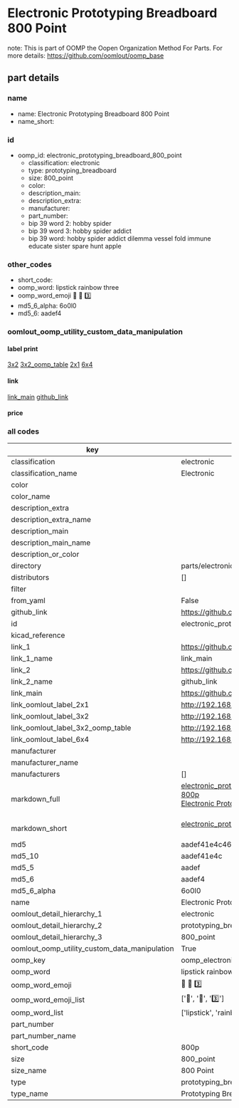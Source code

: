 # Electronic Prototyping Breadboard 800 Point  

note: This is part of OOMP the Oopen Organization Method For Parts. For more details: https://github.com/oomlout/oomp_base

##  part details





### name
* name: Electronic Prototyping Breadboard 800 Point
* name_short: 
### id
* oomp_id: electronic_prototyping_breadboard_800_point
  * classification: electronic
  * type: prototyping_breadboard
  * size: 800_point
  * color: 
  * description_main: 
  * description_extra: 
  * manufacturer: 
  * part_number: 
  * bip 39 word 2: hobby spider
  * bip 39 word 3: hobby spider addict
  * bip 39 word: hobby spider addict dilemma vessel fold immune educate sister spare hunt apple

### other_codes
* short_code: 
* oomp_word: lipstick rainbow three
* oomp_word_emoji :lipstick: :rainbow: :three:
* md5_6_alpha: 6o0l0
* md5_6: aadef4






### oomlout_oomp_utility_custom_data_manipulation
#### label print
[3x2](http://192.168.1.245:1112/?label=oomp%206o0l0)
[3x2_oomp_table](http://192.168.1.107:1112/?label=oomp%206o0l0)
[2x1](http://192.168.1.242:1112/?label=oomp%206o0l0)
[6x4](http://192.168.1.55:1112/?label=oomp%206o0l0)    

#### link

[link_main](https://github.com/oomlout/oomlout_oomp_current_version_messy/tree/main/parts/electronic_prototyping_breadboard_800_point) [github_link](https://github.com/oomlout/oomlout_oomp_part_src/tree/main/parts/electronic_prototyping_breadboard_800_point)                             

#### price







### all codes 
| key | value |  
| --- | --- |  
| classification | electronic |  
| classification_name | Electronic |  
| color |  |  
| color_name |  |  
| description_extra |  |  
| description_extra_name |  |  
| description_main |  |  
| description_main_name |  |  
| description_or_color |   |  
| directory | parts/electronic_prototyping_breadboard_800_point |  
| distributors | [] |  
| filter |  |  
| from_yaml | False |  
| github_link | https://github.com/oomlout/oomlout_oomp_part_src/tree/main/parts/electronic_prototyping_breadboard_800_point |  
| id | electronic_prototyping_breadboard_800_point |  
| kicad_reference |  |  
| link_1 | https://github.com/oomlout/oomlout_oomp_current_version_messy/tree/main/parts/electronic_prototyping_breadboard_800_point |  
| link_1_name | link_main |  
| link_2 | https://github.com/oomlout/oomlout_oomp_part_src/tree/main/parts/electronic_prototyping_breadboard_800_point |  
| link_2_name | github_link |  
| link_main | https://github.com/oomlout/oomlout_oomp_current_version_messy/tree/main/parts/electronic_prototyping_breadboard_800_point |  
| link_oomlout_label_2x1 | http://192.168.1.242:1112/?label=oomp%206o0l0 |  
| link_oomlout_label_3x2 | http://192.168.1.245:1112/?label=oomp%206o0l0 |  
| link_oomlout_label_3x2_oomp_table | http://192.168.1.107:1112/?label=oomp%206o0l0 |  
| link_oomlout_label_6x4 | http://192.168.1.55:1112/?label=oomp%206o0l0 |  
| manufacturer |  |  
| manufacturer_name |  |  
| manufacturers | [] |  
| markdown_full | [electronic_prototyping_breadboard_800_point](https://github.com/oomlout/oomlout_oomp_current_version_messy/tree/main/parts/electronic_prototyping_breadboard_800_point)<br>[800p](https://github.com/oomlout/oomlout_oomp_current_version_messy/tree/main/parts/electronic_prototyping_breadboard_800_point)<br>[Electronic Prototyping Breadboard 800 Point](https://github.com/oomlout/oomlout_oomp_current_version_messy/tree/main/parts/electronic_prototyping_breadboard_800_point)<br><br> |  
| markdown_short | [electronic_prototyping_breadboard_800_point](https://github.com/oomlout/oomlout_oomp_current_version_messy/tree/main/parts/electronic_prototyping_breadboard_800_point)<br><br> |  
| md5 | aadef41e4c468e356a7983e206b46b62 |  
| md5_10 | aadef41e4c |  
| md5_5 | aadef |  
| md5_6 | aadef4 |  
| md5_6_alpha | 6o0l0 |  
| name | Electronic Prototyping Breadboard 800 Point |  
| oomlout_detail_hierarchy_1 | electronic |  
| oomlout_detail_hierarchy_2 | prototyping_breadboard |  
| oomlout_detail_hierarchy_3 | 800_point |  
| oomlout_oomp_utility_custom_data_manipulation | True |  
| oomp_key | oomp_electronic_prototyping_breadboard_800_point |  
| oomp_word | lipstick rainbow three |  
| oomp_word_emoji | :lipstick: :rainbow: :three: |  
| oomp_word_emoji_list | [':lipstick:', ':rainbow:', ':three:'] |  
| oomp_word_list | ['lipstick', 'rainbow', 'three'] |  
| part_number |  |  
| part_number_name |  |  
| short_code | 800p |  
| size | 800_point |  
| size_name | 800 Point |  
| type | prototyping_breadboard |  
| type_name | Prototyping Breadboard |  
